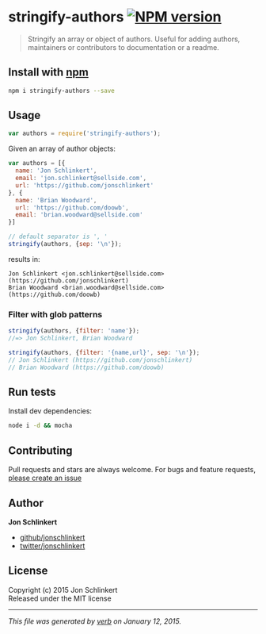 # stringify-authors [![NPM version](https://badge.fury.io/js/stringify-authors.svg)](http://badge.fury.io/js/stringify-authors)

> Stringify an array or object of authors. Useful for adding authors, maintainers or contributors to documentation or a readme.

## Install with [npm](npmjs.org)

```bash
npm i stringify-authors --save
```

## Usage

```js
var authors = require('stringify-authors');
```

Given an array of author objects:

```js
var authors = [{
  name: 'Jon Schlinkert',
  email: 'jon.schlinkert@sellside.com',
  url: 'https://github.com/jonschlinkert'
}, {
  name: 'Brian Woodward',
  url: 'https://github.com/doowb',
  email: 'brian.woodward@sellside.com'
}]
```

```js
// default separator is ', '
stringify(authors, {sep: '\n'});
```

results in:

```
Jon Schlinkert <jon.schlinkert@sellside.com> (https://github.com/jonschlinkert)
Brian Woodward <brian.woodward@sellside.com> (https://github.com/doowb)
```

### Filter with glob patterns

```js
stringify(authors, {filter: 'name'});
//=> Jon Schlinkert, Brian Woodward

stringify(authors, {filter: '{name,url}', sep: '\n'});
// Jon Schlinkert (https://github.com/jonschlinkert)
// Brian Woodward (https://github.com/doowb)
```


## Run tests

Install dev dependencies:

```bash
node i -d && mocha
```

## Contributing
Pull requests and stars are always welcome. For bugs and feature requests, [please create an issue](https://github.com/jonschlinkert/stringify-authors/issues)

## Author

**Jon Schlinkert**
 
+ [github/jonschlinkert](https://github.com/jonschlinkert)
+ [twitter/jonschlinkert](http://twitter.com/jonschlinkert) 

## License
Copyright (c) 2015 Jon Schlinkert  
Released under the MIT license

***

_This file was generated by [verb](https://github.com/assemble/verb) on January 12, 2015._
